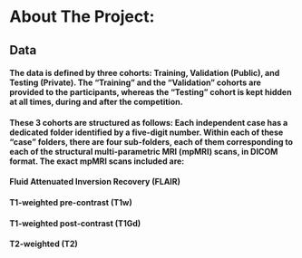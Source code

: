 <!-- ABOUT THE PROJECT -->
# About The Project: 

## Data

#### The data is defined by three cohorts: Training, Validation (Public), and Testing (Private). The “Training” and the “Validation” cohorts are provided to the participants, whereas the “Testing” cohort is kept hidden at all times, during and after the competition.
#### These 3 cohorts are structured as follows: Each independent case has a dedicated folder identified by a five-digit number. Within each of these “case” folders, there are four sub-folders, each of them corresponding to each of the structural multi-parametric MRI (mpMRI) scans, in DICOM format. The exact mpMRI scans included are:

#### Fluid Attenuated Inversion Recovery (FLAIR)
#### T1-weighted pre-contrast (T1w)
#### T1-weighted post-contrast (T1Gd)
#### T2-weighted (T2)

